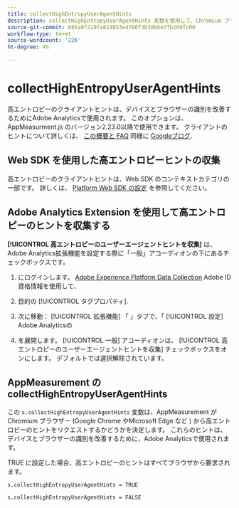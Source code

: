 ```yaml
---
title: collectHighEntropyUserAgentHints
description: collectHighEntropyUserAgentHints 変数を使用して、Chromium ブラウザー (Google Chrome やMicrosoft Edge など ) から高エントロピーヒントをAdobeがリクエストするかどうかを決定します。
source-git-commit: 885a8f229fa814053e4766f3b38b6e7fb209fc00
workflow-type: tm+mt
source-wordcount: '226'
ht-degree: 4%

---
```



# collectHighEntropyUserAgentHints

高エントロピーのクライアントヒントは、デバイスとブラウザーの識別を改善するためにAdobe Analyticsで使用されます。 このオプションは、AppMeasurment.js のバージョン2.23.0以降で使用できます。 クライアントのヒントについて詳しくは、 [この概要と FAQ](/help/technotes/client-hints.md) 同様に [Googleブログ](https://web.dev/user-agent-client-hints/).

## Web SDK を使用した高エントロピーヒントの収集

高エントロピーのクライアントヒントは、Web SDK のコンテキストカテゴリの一部です。 詳しくは、 [Platform Web SDK の設定](https://experienceleague.adobe.com/docs/experience-platform/edge/fundamentals/configuring-the-sdk.html?lang=en) を参照してください。

## Adobe Analytics Extension を使用して高エントロピーのヒントを収集する

**[!UICONTROL 高エントロピーのユーザーエージェントヒントを収集]** は、Adobe Analytics拡張機能を設定する際に「一般」アコーディオンの下にあるチェックボックスです。

1. にログインします。 [Adobe Experience Platform Data Collection](https://experience.adobe.com/#/@adobepm/data-collection) Adobe ID 資格情報を使用して、

1. 目的の [!UICONTROL タグプロパティ].

1. 次に移動： [!UICONTROL 拡張機能] 「 」タブで、「 [!UICONTROL 設定] Adobe Analyticsの

1. を展開します。 [!UICONTROL 一般] アコーディオンは、 [!UICONTROL 高エントロピーのユーザーエージェントヒントを収集] チェックボックスをオンにします。 デフォルトでは選択解除されています。

## AppMeasurement の collectHighEntropyUserAgentHints

この `s.collectHighEntropyUserAgentHints` 変数は、AppMeasurement が Chromium ブラウザー (Google Chrome やMicrosoft Edge など ) から高エントロピーのヒントをリクエストするかどうかを決定します。 これらのヒントは、デバイスとブラウザーの識別を改善するために、Adobe Analyticsで使用されます。

TRUE に設定した場合、高エントロピーのヒントはすべてブラウザから要求されます。

`s.collectHighEntropyUserAgentHints = TRUE`

`s.collectHighEntropyUserAgentHints = FALSE`
